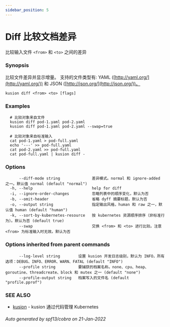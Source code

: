 ```yaml
---
sidebar_position: 5
---
```

# Diff 比较文档差异

比较输入文件 `<from>` 和 `<to>` 之间的差异

### Synopsis

比较文件差异并显示增量。 支持的文件类型有: YAML ([http://yaml.org/](http://yaml.org/)) 和 JSON ([http://json.org/](http://json.org/))。

```
kusion diff <from> <to> [flags]
```

### Examples

```
  # 比较对象来自文件
  kusion diff pod-1.yaml pod-2.yaml
  kusion diff pod-1.yaml pod-2.yaml --swap=true
  
  # 比较对象来自标准输入
  cat pod-1.yaml > pod-full.yaml
  echo '---' >> pod-full.yaml
  cat pod-2.yaml >> pod-full.yaml
  cat pod-full.yaml | kusion diff -
```

### Options

```
      --diff-mode string              差异模式。normal 和 ignore-added 之一。默认值 normal (default "normal")
  -h, --help                          help for diff
  -i, --ignore-order-changes          忽略列表中的顺序变化，默认为否
  -b, --omit-header                   省略 dyff 摘要标题，默认为否
  -o, --output string                 指定输出风格，human 和 raw 之一，默认值 human (default "human")
  -k, --sort-by-kubernetes-resource   按 kubernetes 资源顺序排序（非标准行为）。默认为否 (default true)
      --swap                          交换 <from> 和 <to> 进行比较。注意 <from> 为标准输入时无效。默认为否
```

### Options inherited from parent commands

```
      --log-level string        设置 kusion 开发日志级别，默认为 INFO，所有选项：DEBUG、INFO、ERROR、WARN、FATAL (default "INFO")
      --profile string          要捕获的档案名称。none、cpu、heap、goroutine、threadcreate、block 和 mutex 之一 (default "none")
      --profile-output string   档案写入的文件名 (default "profile.pprof")
```

### SEE ALSO

* [kusion](./overview.md)	 - kusion 通过代码管理 Kubernetes

###### Auto generated by spf13/cobra on 21-Jan-2022
